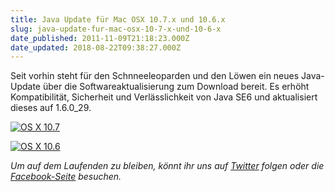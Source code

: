 ```yaml
---
title: Java Update für Mac OSX 10.7.x und 10.6.x
slug: java-update-fur-mac-osx-10-7-x-und-10-6-x
date_published: 2011-11-09T21:18:23.000Z
date_updated: 2018-08-22T09:38:27.000Z
---
```


Seit vorhin steht für den Schnneeleoparden und den Löwen ein neues Java-Update über die Softwareaktualisierung zum Download bereit. Es erhöht Kompatibilität, Sicherheit und Verlässlichkeit von Java SE6 und aktualisiert dieses auf 1.6.0_29.

[![OS X 10.7](//picdump.thafaker.de/2011/11/Bildschirmfoto-2011-11-09-um-20.51.14-494x580.png)](__GHOST_URL__/java-update-fur-mac-osx-10-7-x-und-10-6-x/bildschirmfoto-2011-11-09-um-20-51-14/)

[![OS X 10.6](//picdump.thafaker.de/2011/11/Bildschirmfoto-2011-11-10-um-09.47.07-490x580.png)](http://picdump.thafaker.de/2011/11/Bildschirmfoto-2011-11-10-um-09.47.07.png)

*Um auf dem Laufenden zu bleiben, könnt ihr uns auf [Twitter](http://twitter.com/#%21/thafakerde) folgen oder die [Facebook-Seite](http://de-de.facebook.com/pages/thafaker-auf-Beton/154600141278763) besuchen.*
